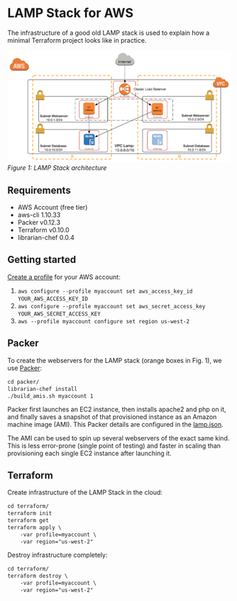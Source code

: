#  LAMP Stack for AWS

The infrastructure of a good old LAMP stack is used to explain 
how a minimal Terraform project looks like in practice.

<p>
 <img src="img/lamp.png" alt="LAMP Stack architecture">   
 <em>Figure 1: LAMP Stack architecture</em>
</p>

## Requirements

* AWS Account (free tier)
* aws-cli 1.10.33
* Packer v0.12.3
* Terraform v0.10.0
* librarian-chef 0.0.4

## Getting started

[Create a profile](https://docs.aws.amazon.com/cli/latest/userguide/cli-multiple-profiles.html) for your AWS account:

1. `aws configure --profile myaccount set aws_access_key_id YOUR_AWS_ACCESS_KEY_ID`
2. `aws configure --profile myaccount set aws_secret_access_key YOUR_AWS_SECRET_ACCESS_KEY`
3. `aws --profile myaccount configure set region us-west-2`

## Packer

To create the webservers for the LAMP stack (orange boxes in Fig. 1), we use [Packer](https://www.packer.io):

```
cd packer/
librarian-chef install
./build_amis.sh myaccount 1
```

Packer first launches an EC2 instance, then installs apache2 and php on it, and finally saves
a snapshot of that provisioned instance as an Amazon machine image (AMI). 
This Packer details are configured in the [lamp.json](packer/lamp.json).

 
The AMI can be used to spin up several webservers of the exact same kind. 
This is less error-prone (single point of testing) and faster in scaling than 
provisioning each single EC2 instance after launching it.

## Terraform

Create infrastructure of the LAMP Stack in the cloud:

```
cd terraform/
terraform init
terraform get
terraform apply \
    -var profile=myaccount \
    -var region="us-west-2" 
```

Destroy infrastructure completely:

```
cd terraform/
terraform destroy \
    -var profile=myaccount \
    -var region="us-west-2"
```
